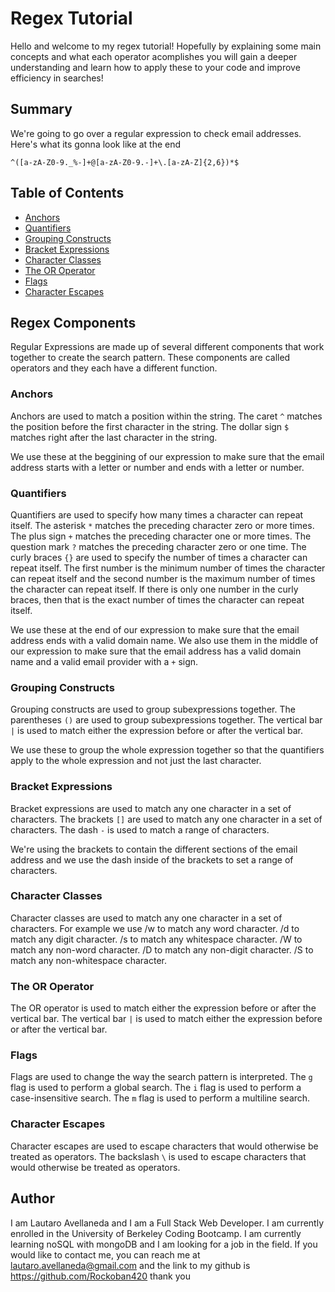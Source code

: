 # Regex Tutorial

Hello and welcome to my regex tutorial! Hopefully by explaining some main concepts and what each operator acomplishes you will gain a deeper understanding and learn how to apply these to your code and improve efficiency in searches!

## Summary

We're going to go over a regular expression to check email addresses. Here's what its gonna look like at the end 

    ^([a-zA-Z0-9._%-]+@[a-zA-Z0-9.-]+\.[a-zA-Z]{2,6})*$

## Table of Contents

- [Anchors](#anchors)
- [Quantifiers](#quantifiers)
- [Grouping Constructs](#grouping-constructs)
- [Bracket Expressions](#bracket-expressions)
- [Character Classes](#character-classes)
- [The OR Operator](#the-or-operator)
- [Flags](#flags)
- [Character Escapes](#character-escapes)

## Regex Components

Regular Expressions are made up of several different components that work together to create the search pattern. These components are called operators and they each have a different function. 

### Anchors

Anchors are used to match a position within the string. The caret `^` matches the position before the first character in the string. The dollar sign `$` matches right after the last character in the string.

We use these at the beggining of our expression to make sure that the email address starts with a letter or number and ends with a letter or number.

### Quantifiers

Quantifiers are used to specify how many times a character can repeat itself. The asterisk `*` matches the preceding character zero or more times. The plus sign `+` matches the preceding character one or more times. The question mark `?` matches the preceding character zero or one time. The curly braces `{}` are used to specify the number of times a character can repeat itself. The first number is the minimum number of times the character can repeat itself and the second number is the maximum number of times the character can repeat itself. If there is only one number in the curly braces, then that is the exact number of times the character can repeat itself.

We use these at the end of our expression to make sure that the email address ends with a valid domain name. We also use them in the middle of our expression to make sure that the email address has a valid domain name and a valid email provider with a `+` sign.

### Grouping Constructs

Grouping constructs are used to group subexpressions together. The parentheses `()` are used to group subexpressions together. The vertical bar `|` is used to match either the expression before or after the vertical bar.

We use these to group the whole expression together so that the quantifiers apply to the whole expression and not just the last character.

### Bracket Expressions

Bracket expressions are used to match any one character in a set of characters. The brackets `[]` are used to match any one character in a set of characters. The dash `-` is used to match a range of characters.

We're using the brackets to contain the different sections of the email address and we use the dash inside of the brackets to set a range of characters.

### Character Classes

Character classes are used to match any one character in a set of characters. For example we use /w to match any word character. /d to match any digit character. /s to match any whitespace character. /W to match any non-word character. /D to match any non-digit character. /S to match any non-whitespace character.

### The OR Operator

The OR operator is used to match either the expression before or after the vertical bar. The vertical bar `|` is used to match either the expression before or after the vertical bar.

### Flags

Flags are used to change the way the search pattern is interpreted. The `g` flag is used to perform a global search. The `i` flag is used to perform a case-insensitive search. The `m` flag is used to perform a multiline search.

### Character Escapes

Character escapes are used to escape characters that would otherwise be treated as operators. The backslash `\` is used to escape characters that would otherwise be treated as operators.

## Author

I am Lautaro Avellaneda and I am a Full Stack Web Developer. I am currently enrolled in the University of Berkeley Coding Bootcamp. I am currently learning noSQL with mongoDB and I am looking for a job in the field. If you would like to contact me, you can reach me at lautaro.avellaneda@gmail.com and the link to my github is https://github.com/Rockoban420 thank you
